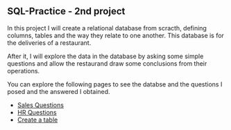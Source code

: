 ## SQL-Practice - 2nd project

In this project I will create a relational database from scracth, defining columns, tables and the way they relate to one another. This database is for the deliveries of a restaurant. 

After it, I will explore the data in the database by asking some simple questions and allow the restaurand draw some conclusions from their operations.

You can explore the following pages to see the databse and the questions I posed and the answered I obtained. 

- [Sales Questions](https://github.com/alexalra/SQL-Practice/blob/main/2.%20Sales%20Questions.md)
- [HR Questions](https://github.com/alexalra/SQL-Practice/blob/main/3.%20HR%20Questions.md)
- [Create a table](https://github.com/alexalra/SQL-Practice/blob/main/4.%20Create%20a%20table.md)



